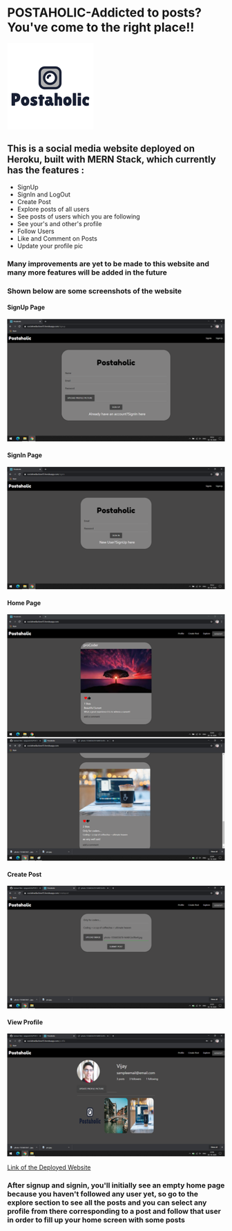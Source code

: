 <h1>POSTAHOLIC-Addicted to posts?You've come to the right place!!</h1>
<img src="https://raw.githubusercontent.com/vijayjoshi16/POSTAHOLIC-SOCIAL-MEDIA-WEBSITE/main/client/public/logo.png"/>
<h2>This is a social media website deployed on Heroku, built with MERN Stack, which currently has the features :</h2>
<ul>
<li>SignUp</li>
<li>SignIn and LogOut</li>
<li>Create Post</li>
<li>Explore posts of all users</li>
<li>See posts of users which you are following</li>
<li>See your's and other's profile</li>
<li>Follow Users</li>
<li>Like and Comment on Posts</li>
<li>Update your profile pic</li></ul>


<h3>Many improvements are yet to be made to this website and many more features will be added in the future</h3>
<h3>Shown below are some screenshots of the website</h3>
<h4>SignUp Page</h4>
<img src="https://raw.githubusercontent.com/vijayjoshi16/POSTAHOLIC-SOCIAL-MEDIA-WEBSITE/main/client/public/signup.png"/>
<h4>SignIn Page</h4>
<img src="https://raw.githubusercontent.com/vijayjoshi16/POSTAHOLIC-SOCIAL-MEDIA-WEBSITE/main/client/public/signin.png"/>
<h4>Home Page</h4>
<img src="https://raw.githubusercontent.com/vijayjoshi16/POSTAHOLIC-SOCIAL-MEDIA-WEBSITE/main/client/public/homepage.png"/>
<img src="https://raw.githubusercontent.com/vijayjoshi16/POSTAHOLIC-SOCIAL-MEDIA-WEBSITE/main/client/public/homepage2.png"/>
<h4>Create Post</h4>
<img src="https://raw.githubusercontent.com/vijayjoshi16/POSTAHOLIC-SOCIAL-MEDIA-WEBSITE/main/client/public/createpost.png"/>
<h4>View Profile</h4>
<img src="https://raw.githubusercontent.com/vijayjoshi16/POSTAHOLIC-SOCIAL-MEDIA-WEBSITE/main/client/public/viewprofile.png"/>

<a href="https://socialmediaclone55.herokuapp.com/">Link of the Deployed Website</a>
<h3>After signup and signin, you'll initially see an empty home page because you haven't followed any user yet, so go to the explore section to see all the posts and 
you can select any profile from there corresponding to a post and follow that user in order to fill up your home screen with some posts</h3>
